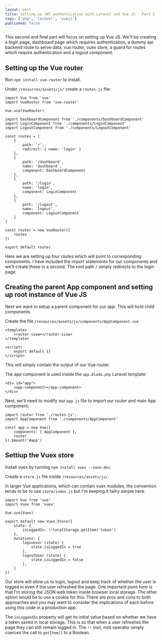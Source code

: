 ```yaml
---
layout: post
title: Setting up JWT authentication with Laravel and Vue JS - Part 2
tags: ['php', 'laravel', 'vuejs']
published: false
---
```


This second and final part will focus on setting up Vue JS. We'll be creating a login page, dashboard page which requires authentication, a dummy api backend route to serve data, vue router, vuex store, a guard for routes which require authentication and a logout component.

## Setting up the Vue router

Run `npm install vue-router` to install.

Under `/resources/assets/js/` create a `routes.js` file:

```
import Vue from 'vue'
import VueRouter from 'vue-router'

Vue.use(VueRouter)

import DashboardComponent from './components/DashboardComponent'
import LoginComponent from './components/LoginComponent'
import LogoutComponent from './components/LogoutComponent'

const routes = [
    {
        path: '/',
        redirect: { name: 'login' }
    },
    {
        path: '/dashboard',
        name: 'dashboard',
        component: DashboardComponent
    },
    {
        path: '/login',
        name: 'login',
        component: LoginComponent
    },
    {
        path: '/logout',
        name: 'logout',
        component: LogoutComponent
    }
]

const router = new VueRouter({
    routes
})

export default router
```

Here we are setting up four routes which will point to corresponding components. I have included the import statements for our components and we'll create these in a second. The root path `/` simply redirects to the login page.

## Creating the parent App component and setting up root instance of Vue JS

Next we want to setup a parent component for our app. This will hold child components.

Create the file `/resources/assets/js/components/AppComponent.vue`

```
<template>
    <router-view></router-view>
</template>

<script>
    export default {}
</script>
```

This will simply contain the output of our Vue router.

The app component is used inside the `app.blade.php` Laravel template:

```
<div id="app">
    <app-component></app-component>
</div>
```

Next, we'll need to modify our `app.js` file to import our router and main App component:

```
import router from './routes.js';
import AppComponent from './components/AppComponent'

const app = new Vue({
    components: { AppComponent },
    router
}).$mount('#app')
```

## Settiup the Vuex store

Install vuex by running `npm install vuex --save-dev`.

Create a `store.js` file inside `/resources/assets/js/`. 

In larger Vue applications, which can contain vuex modules, the convention tends to be to use `store/index.js` but I'm keeping it failry simple here.

```
import Vue from 'vue'
import Vuex from 'vuex'

Vue.use(Vuex)

export default new Vuex.Store({
    state: {
        isLoggedIn: !!localStorage.getItem('token')
    },
    mutations: {
        loginUser (state) {
            state.isLoggedIn = true
        },
        logoutUser (state) {
            state.isLoggedIn = false
        },
    }
})
```

Our store will allow us to login, logout and keep track of whether the user is logged in even if the user refreshed the page. One important point here is that I'm storing the JSON web token inside browser local storage. The other option would be to use a cookie for this. There are pros and cons to both approaches and you may want to consider the implications of each before using this code in a production app.

The `isLoggendIn` property will get its initial value based on whether we have a token saved in local storage. This is so that when a user refreshes the page they can still remain logged in. The `!!` (not, not) operator simply coerces the call to `getItem()` to a Boolean.


